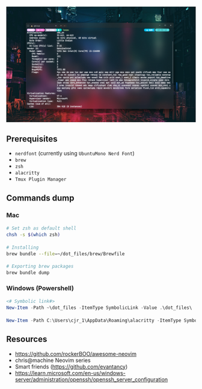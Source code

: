![Mah bootifoo terminal](assets/banner.png)

## Prerequisites
- `nerdfont` (currently using `UbuntuMono Nerd Font`)
- `brew`
- `zsh`
- `alacritty`
- `Tmux Plugin Manager` 

## Commands dump
### Mac
```bash
# Set zsh as default shell
chsh -s $(which zsh)

# Installing
brew bundle --file=~/dot_files/brew/Brewfile

# Exporting brew packages
brew bundle dump
```

### Windows (Powershell)
```powershell
<# Symbolic link#>
New-Item -Path ~\dot_files -ItemType SymbolicLink -Value .\dot_files\

New-Item -Path C:\Users\cjr_1\AppData\Roaming\alacritty -ItemType SymbolicLink -Value C:\Users\cjr_1\dot_files\alacritty
```

## Resources
- https://github.com/rockerBOO/awesome-neovim
- chris@machine Neovim series
- Smart friends (https://github.com/evantancy)
- https://learn.microsoft.com/en-us/windows-server/administration/openssh/openssh_server_configuration

